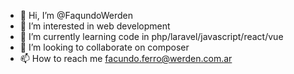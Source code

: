 - 👋 Hi, I’m @FaqundoWerden
- 👀 I’m interested in web development
- 🌱 I’m currently learning code in php/laravel/javascript/react/vue
- 💞️ I’m looking to collaborate on composer
- 📫 How to reach me  facundo.ferro@werden.com.ar

<!---
FaqundoWerden/FaqundoWerden is a ✨ special ✨ repository because its `README.md` (this file) appears on your GitHub profile.
You can click the Preview link to take a look at your changes.
--->
